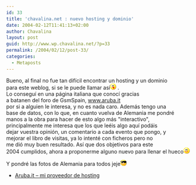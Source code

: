 ```yaml
---
id: 33
title: 'chavalina.net : nuevo hosting y dominio'
date: 2004-02-12T11:41:13+02:00
author: Chavalina
layout: post
guid: http://www.wp.chavalina.net/?p=33
permalink: /2004/02/12/post-33/
categories:
  - Metaposts
---
```

Bueno, al final no fue tan difícil encontrar un hosting y un dominio  
para este weblog, si se le puede llamar así![lengua](/imagenes/emoticonos/lengua.gif) .  
Lo conseguí en una página italiana que conocí gracias  
a <span class="alguien">batanen</span> del foro de GsmSpain, <a href="http://aruba.it" target="_blank">www.aruba.it</a>  
por si a alguien le interesa, y no es nada caro. Además tengo una  
base de datos, con lo que, en cuanto vuelva de Alemania me pondré  
manos a la obra para hacer de esto algo más "interactivo",  
principalmente me interesa que los que leéis algo aquí podáis  
dejar vuestra opinión, un comentario a cada evento que pongo, y  
mejorar el libro de visitas, ya lo intenté con ficheros pero no  
me dió muy buen resultado. Así que dos objetivos para este  
2004 cumplidos, ahora a proponerme alguno nuevo para llenar el hueco![sonrisa](/imagenes/emoticonos/sonrisa.gif) 

Y pondré las fotos de Alemania para todos jeje![sonrisa](/imagenes/emoticonos/gafas.gif) 

  * [Aruba.it &#8211; mi proveedor de hosting](http://aruba.it)